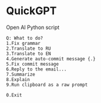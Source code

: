 # QuickGPT
Open AI Python script


```
Q: What to do?
1.Fix grammar
2.Translate to RU
3.Translate to EN
4.Generate auto-commit message {.}
5.Fix commit message
6.Reply to the email...
7.Summarize
8.Explain
9.Run clipboard as a raw prompt

0.Exit
```
